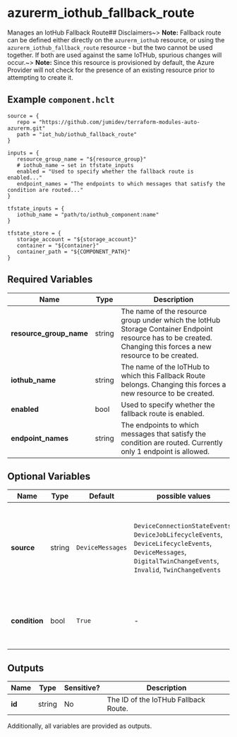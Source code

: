 # azurerm_iothub_fallback_route

Manages an IotHub Fallback Route## Disclaimers~> **Note:** Fallback route can be defined either directly on the `azurerm_iothub` resource, or using the `azurerm_iothub_fallback_route` resource - but the two cannot be used together. If both are used against the same IoTHub, spurious changes will occur.~> **Note:** Since this resource is provisioned by default, the Azure Provider will not check for the presence of an existing resource prior to attempting to create it.

## Example `component.hclt`

```hcl
source = {
   repo = "https://github.com/jumidev/terraform-modules-auto-azurerm.git"   
   path = "iot_hub/iothub_fallback_route"   
}

inputs = {
   resource_group_name = "${resource_group}"   
   # iothub_name → set in tfstate_inputs
   enabled = "Used to specify whether the fallback route is enabled..."   
   endpoint_names = "The endpoints to which messages that satisfy the condition are routed..."   
}

tfstate_inputs = {
   iothub_name = "path/to/iothub_component:name"   
}

tfstate_store = {
   storage_account = "${storage_account}"   
   container = "${container}"   
   container_path = "${COMPONENT_PATH}"   
}

```

## Required Variables

| Name | Type |  Description |
| ---- | --------- |  ----------- |
| **resource_group_name** | string |  The name of the resource group under which the IotHub Storage Container Endpoint resource has to be created. Changing this forces a new resource to be created. | 
| **iothub_name** | string |  The name of the IoTHub to which this Fallback Route belongs. Changing this forces a new resource to be created. | 
| **enabled** | bool |  Used to specify whether the fallback route is enabled. | 
| **endpoint_names** | string |  The endpoints to which messages that satisfy the condition are routed. Currently only 1 endpoint is allowed. | 

## Optional Variables

| Name | Type |  Default  |  possible values |  Description |
| ---- | --------- |  ----------- | ----------- | ----------- |
| **source** | string |  `DeviceMessages`  |  `DeviceConnectionStateEvents`, `DeviceJobLifecycleEvents`, `DeviceLifecycleEvents`, `DeviceMessages`, `DigitalTwinChangeEvents`, `Invalid`, `TwinChangeEvents`  |  The source that the routing rule is to be applied to. Possible values include: `DeviceConnectionStateEvents`, `DeviceJobLifecycleEvents`, `DeviceLifecycleEvents`, `DeviceMessages`, `DigitalTwinChangeEvents`, `Invalid`, `TwinChangeEvents`. Defaults to `DeviceMessages`. | 
| **condition** | bool |  `True`  |  -  |  The condition that is evaluated to apply the routing rule. For grammar, see: <https://docs.microsoft.com/azure/iot-hub/iot-hub-devguide-query-language>. Defaults to `true`. | 



## Outputs

| Name | Type | Sensitive? | Description |
| ---- | ---- | --------- | --------- |
| **id** | string | No  | The ID of the IoTHub Fallback Route. | 

Additionally, all variables are provided as outputs.
